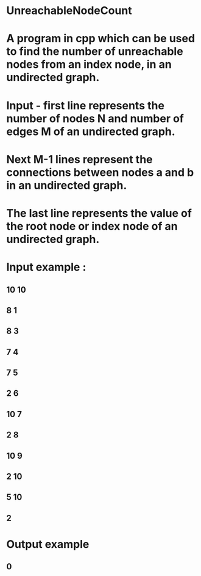 # UnreachableNodeCount

# A program in cpp which can be used to find the number of unreachable nodes from an index node, in an undirected graph.

# Input - first line represents the number of nodes N and number of edges M of an undirected graph.

# Next M-1 lines represent the connections between nodes a and b in an undirected graph.

# The last line represents the value of the root node or index node of an undirected graph.

# Input example : 
## 10 10
## 8 1
## 8 3
## 7 4
## 7 5
## 2 6
## 10 7
## 2 8
## 10 9
## 2 10
## 5 10
## 2

# Output example
## 0